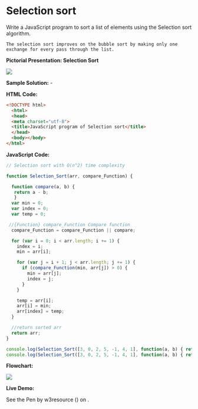 # Selection sort

Write a JavaScript program to sort a list of elements using the Selection sort algorithm.

```
The selection sort improves on the bubble sort by making only one exchange for every pass through the list.
```

**Pictorial Presentation: Selection Sort**

![](https://www.w3resource.com/w3r_images/selection-short.png)

**Sample Solution:** -

**HTML Code:**

```html
<!DOCTYPE html>
  <html>
  <head>
  <meta charset="utf-8">
  <title>JavaScript program of Selection sort</title>
  </head>
  <body></body>
</html>

```

**JavaScript Code:**

```js
// Selection sort with O(n^2) time complexity

function Selection_Sort(arr, compare_Function) {

  function compare(a, b) {
   return a - b;
   } 
  var min = 0;
  var index = 0;
  var temp = 0;

 //{Function} compare_Function Compare function
  compare_Function = compare_Function || compare;

  for (var i = 0; i < arr.length; i += 1) {
    index = i;
    min = arr[i];

    for (var j = i + 1; j < arr.length; j += 1) {
      if (compare_Function(min, arr[j]) > 0) {
        min = arr[j];
        index = j;
      }
    }

    temp = arr[i];
    arr[i] = min;
    arr[index] = temp;
  }

  //return sorted arr
  return arr;
}

console.log(Selection_Sort([3, 0, 2, 5, -1, 4, 1], function(a, b) { return a - b; })); 
console.log(Selection_Sort([3, 0, 2, 5, -1, 4, 1], function(a, b) { return b - a; }));

```

**Flowchart:**

![](https://www.w3resource.com/w3r_images/searching-and-sorting-algorithm-exercise-5.png)  

**Live Demo:**

<section class="expand-codepen"><p data-height="380" data-theme-id="0" data-slug-hash="jGLepN" data-default-tab="js,result" data-user="w3resource" data-embed-version="2" data-pen-title="JavaScript - common-editor-exercises" data-editable="true" class="codepen">See the Pen by w3resource () on .</p><codepen></codepen></section>
